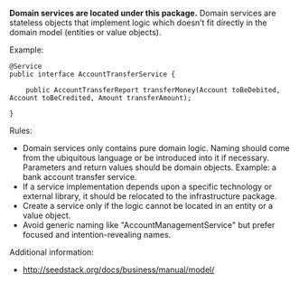 **Domain services are located under this package.** Domain services are stateless objects that implement logic which doesn’t fit
directly in the domain model (entities or value objects).

Example:

    @Service
    public interface AccountTransferService {

        public AccountTransferReport transferMoney(Account toBeDebited, Account toBeCredited, Amount transferAmount);

    }

Rules:

* Domain services only contains pure domain logic. Naming should come from the ubiquitous language or be introduced into
it if necessary. Parameters and return values should be domain objects. Example: a bank account transfer service.
* If a service implementation depends upon a specific technology or external library, it should be relocated to the
infrastructure package.
* Create a service only if the logic cannot be located in an entity or a value object.
* Avoid generic naming like "AccountManagementService" but prefer focused and intention-revealing names.

Additional information:

* http://seedstack.org/docs/business/manual/model/
